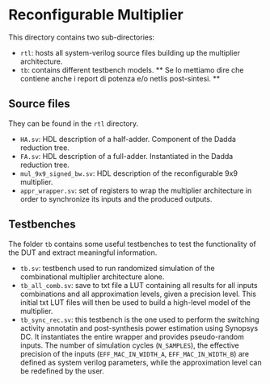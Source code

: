# Reconfigurable Multiplier
This directory contains two sub-directories:
- `rtl`: hosts all system-verilog source files building up the multiplier architecture.
- `tb`: contains different testbench models.
** Se lo mettiamo dire che contiene anche i report di potenza e/o netlis post-sintesi. **

## Source files
They can be found in the `rtl` directory.
- `HA.sv`: HDL description of a half-adder. Component of the Dadda reduction tree.
- `FA.sv`: HDL description of a full-adder. Instantiated in the Dadda reduction tree.
- `mul_9x9_signed_bw.sv`: HDL description of the reconfigurable 9x9 multiplier.
- `appr_wrapper.sv`: set of registers to wrap the multiplier architecture in order to synchronize its inputs and the produced outputs.

## Testbenches
The folder `tb` contains some useful testbenches to test the functionality of the DUT and extract meaningful information.
- `tb.sv`: testbench used to run randomized simulation of the combinational multiplier architecture alone.
- `tb_all_comb.sv`: save to txt file a LUT containing all results for all inputs combinations and all approximation levels, given a precision level. This initial txt LUT files will then be used to build a high-level model of the multiplier.  
- `tb_sync_rec.sv`: this testbench is the one used to perform the switching activity annotatin and post-synthesis power estimation using Synopsys DC. 
It instantiates the entire wrapper and provides pseudo-random inputs. 
The number of simulation cycles (`N_SAMPLES`), the effective precision of the inputs (`EFF_MAC_IN_WIDTH_A`, `EFF_MAC_IN_WIDTH_B`) are defined as system verilog parameters, while the approximation level can be redefined by the user. 
